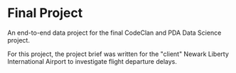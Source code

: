 # Final Project

An end-to-end data project for the final CodeClan and PDA Data Science project.

For this project, the project brief was written for the "client" Newark Liberty International Airport to investigate flight departure delays.
